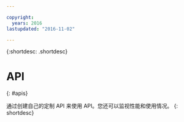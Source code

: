 ```yaml
---

copyright:
  years: 2016
lastupdated: "2016-11-02"

---
```


{:shortdesc: .shortdesc}


# API
{: #apis}

通过创建自己的定制 API 来使用 API。您还可以监视性能和使用情况。
{: shortdesc}
